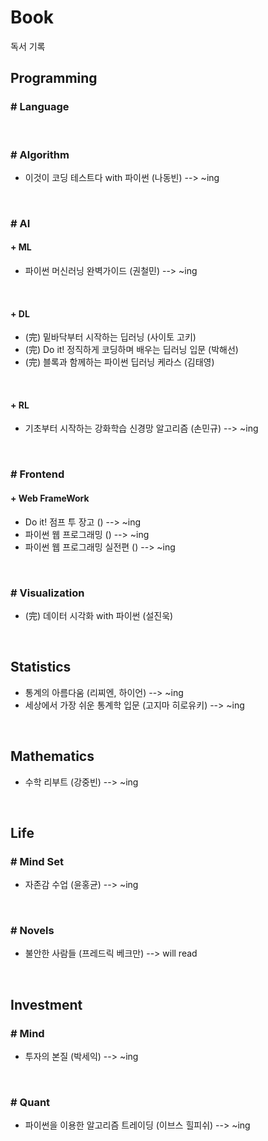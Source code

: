 # Book 
독서 기록

## Programming
### # Language

<br>


### # Algorithm

- 이것이 코딩 테스트다 with 파이썬 (나동빈) --> ~ing

<br>

### # AI
#### + ML

- 파이썬 머신러닝 완벽가이드 (권철민) --> ~ing

<br>

#### + DL

- (完) 밑바닥부터 시작하는 딥러닝 (사이토 고키)
- (完) Do it! 정직하게 코딩하며 배우는 딥러닝 입문 (박해선)
- (完) 블록과 함께하는 파이썬 딥러닝 케라스 (김태영)

<br>

#### + RL

- 기초부터 시작하는 강화학습 신경망 알고리즘 (손민규) --> ~ing 

<br>

### # Frontend
#### + Web FrameWork

- Do it! 점프 투 장고 () --> ~ing
- 파이썬 웹 프로그래밍 () --> ~ing
- 파이썬 웹 프로그래밍 실전편 () --> ~ing


<br>


### # Visualization

- (完) 데이터 시각화 with 파이썬 (설진욱)


<br>


## Statistics

- 통계의 아름다움 (리찌엔, 하이언)  --> ~ing
- 세상에서 가장 쉬운 통계학 입문 (고지마 히로유키)  --> ~ing


<br>


## Mathematics

- 수학 리부트 (강중빈) --> ~ing


<br>


## Life

### # Mind Set

- 자존감 수업 (윤홍균) --> ~ing

<br>


### # Novels

- 불안한 사람들 (프레드릭 베크만) --> will read


<br>


## Investment
### # Mind

- 투자의 본질 (박세익) --> ~ing

<br>


### # Quant

- 파이썬을 이용한 알고리즘 트레이딩 (이브스 힐피쉬) --> ~ing